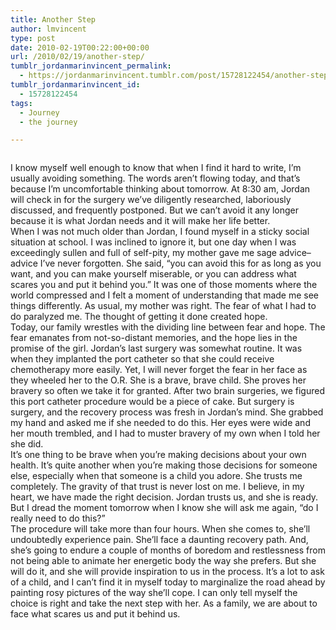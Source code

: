 ```yaml
---
title: Another Step
author: lmvincent
type: post
date: 2010-02-19T00:22:00+00:00
url: /2010/02/19/another-step/
tumblr_jordanmarinvincent_permalink:
  - https://jordanmarinvincent.tumblr.com/post/15728122454/another-step
tumblr_jordanmarinvincent_id:
  - 15728122454
tags:
  - Journey
  - the journey

---
```

<a href="https://www.flickr.com/photos/larryvincent/4357627193/" title="photo sharing" target="_blank" rel="noopener"><img src="https://farm3.static.flickr.com/2755/4357627193_386d9969ca_m.jpg" alt="" /></a>

I know myself well enough to know that when I find it hard to write, I&rsquo;m usually avoiding something. The words aren&rsquo;t flowing today, and that&rsquo;s because I&rsquo;m uncomfortable thinking about tomorrow. At 8:30 am, Jordan will check in for the surgery we&rsquo;ve diligently researched, laboriously discussed, and frequently postponed. But we can&rsquo;t avoid it any longer because it is what Jordan needs and it will make her life better.  
When I was not much older than Jordan, I found myself in a sticky social situation at school. I was inclined to ignore it, but one day when I was exceedingly sullen and full of self-pity, my mother gave me sage advice&ndash;advice I&rsquo;ve never forgotten. She said, &ldquo;you can avoid this for as long as you want, and you can make yourself miserable, or you can address what scares you and put it behind you.&rdquo; It was one of those moments where the world compressed and I felt a moment of understanding that made me see things differently. As usual, my mother was right. The fear of what I had to do paralyzed me. The thought of getting it done created hope.  
Today, our family wrestles with the dividing line between fear and hope. The fear emanates from not-so-distant memories, and the hope lies in the promise of the girl. Jordan&rsquo;s last surgery was somewhat routine. It was when they implanted the port catheter so that she could receive chemotherapy more easily. Yet, I will never forget the fear in her face as they wheeled her to the O.R. She is a brave, brave child. She proves her bravery so often we take it for granted. After two brain surgeries, we figured this port catheter procedure would be a piece of cake. But surgery is surgery, and the recovery process was fresh in Jordan&rsquo;s mind. She grabbed my hand and asked me if she needed to do this. Her eyes were wide and her mouth trembled, and I had to muster bravery of my own when I told her she did.  
It&rsquo;s one thing to be brave when you&rsquo;re making decisions about your own health. It&rsquo;s quite another when you&rsquo;re making those decisions for someone else, especially when that someone is a child you adore. She trusts me completely. The gravity of that trust is never lost on me. I believe, in my heart, we have made the right decision. Jordan trusts us, and she is ready. But I dread the moment tomorrow when I know she will ask me again, &ldquo;do I really need to do this?&rdquo;  
The procedure will take more than four hours. When she comes to, she&rsquo;ll undoubtedly experience pain. She&rsquo;ll face a daunting recovery path. And, she&rsquo;s going to endure a couple of months of boredom and restlessness from not being able to animate her energetic body the way she prefers. But she will do it, and she will provide inspiration to us in the process. It&rsquo;s a lot to ask of a child, and I can&rsquo;t find it in myself today to marginalize the road ahead by painting rosy pictures of the way she&rsquo;ll cope. I can only tell myself the choice is right and take the next step with her. As a family, we are about to face what scares us and put it behind us.

<div class="blogger-post-footer">
  <img loading="lazy" width="1" height="1" src="https://blogger.googleusercontent.com/tracker/9039099668816362935-4064584241744943659?l=jordansjourney2.blogspot.com" alt="" />
</div>
